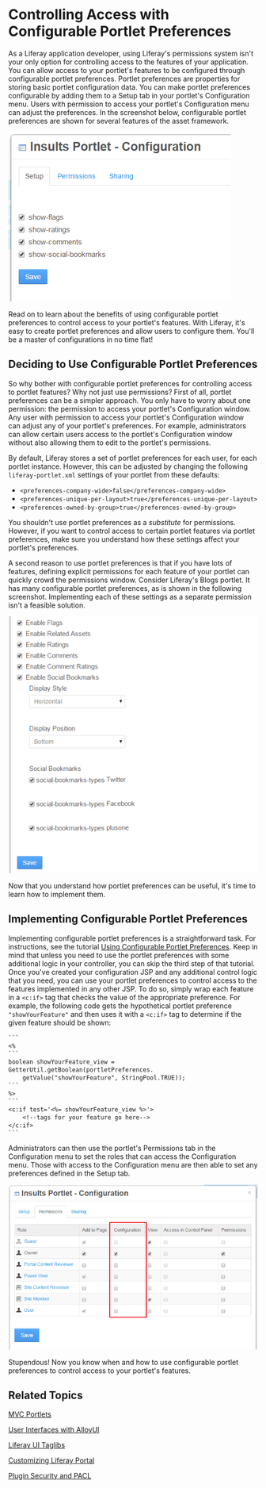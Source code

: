 # Controlling Access with Configurable Portlet Preferences

As a Liferay application developer, using Liferay's permissions system isn't
your only option for controlling access to the features of your application. You
can allow access to your portlet's features to be configured through
configurable portlet preferences. Portlet preferences are properties for storing
basic portlet configuration data. You can make portlet preferences configurable
by adding them to a Setup tab in your portlet's Configuration menu. Users with
permission to access your portlet's Configuration menu can adjust the
preferences. In the screenshot below, configurable portlet preferences are shown
for several features of the asset framework.

![Figure 1: Configurable portlet preferences give you fine-grained control over specific features in your portlet.](../../images/portlet-preferences-01.png)

Read on to learn about the benefits of using configurable portlet preferences to
control access to your portlet's features. With Liferay, it's easy to create
portlet preferences and allow users to configure them. You'll be a master of
configurations in no time flat!

## Deciding to Use Configurable Portlet Preferences

So why bother with configurable portlet preferences for controlling access to
portlet features? Why not just use permissions? First of all, portlet
preferences can be a simpler approach. You only have to worry about one
permission: the permission to access your portlet's Configuration window. Any
user with permission to access your portlet's Configuration window can adjust
any of your portlet's preferences. For example, administrators can allow certain
users access to the portlet's Configuration window without also allowing them to
edit to the portlet's permissions.

By default, Liferay stores a set of portlet preferences for each user, for each
portlet instance. However, this can be adjusted by changing the following
`liferay-portlet.xml` settings of your portlet from these defaults:

- `<preferences-company-wide>false</preferences-company-wide>`
- `<preferences-unique-per-layout>true</preferences-unique-per-layout>`
- `<preferences-owned-by-group>true</preferences-owned-by-group>`

You shouldn't use portlet preferences as a *substitute* for permissions.
However, if you want to control access to certain portlet features via portlet
preferences, make sure you understand how these settings affect your portlet's
preferences.

A second reason to use portlet preferences is that if you have lots of features,
defining explicit permissions for each feature of your portlet can quickly crowd
the permissions window. Consider Liferay's Blogs portlet. It has many
configurable portlet preferences, as is shown in the following screenshot.
Implementing each of these settings as a separate permission isn't a feasible
solution.

![Figure 2: The configurable portlet preferences for Liferay's Blogs portlet.](../../images/portlet-preferences-02.png)

Now that you understand how portlet preferences can be useful, it's time to
learn how to implement them.

## Implementing Configurable Portlet Preferences

Implementing configurable portlet preferences is a straightforward task. For 
instructions, see the tutorial [Using Configurable Portlet Preferences](/develop/tutorials/-/knowledge_base/6-2/using-configurable-portlet-preferences). 
Keep in mind that unless you need to use the portlet preferences with some
additional logic in your controller, you can skip the third step of that
tutorial. Once you've created your configuration JSP and any additional control
logic that you need, you can use your portlet preferences to control access to
the features implemented in any other JSP. To do so, simply wrap each feature in
a `<c:if>` tag that checks the value of the appropriate preference. For example,
the following code gets the hypothetical portlet preference `"showYourFeature"`
and then uses it with a `<c:if>` tag to determine if the given feature should be
shown:

    ```
    <%
    ```
    boolean showYourFeature_view = GetterUtil.getBoolean(portletPreferences.
        getValue("showYourFeature", StringPool.TRUE));
    ```
    %>
    ```
    <c:if test='<%= showYourFeature_view %>'>
        <!--tags for your feature go here-->
    </c:if>
    ```

Administrators can then use the portlet's Permissions tab in the Configuration
menu to set the roles that can access the Configuration menu. Those with access
to the Configuration menu are then able to set any preferences defined in the
Setup tab.

![Figure 3: The Permissions tab of the portlet's Configuration menu.](../../images/portlet-preferences-03.png)

Stupendous! Now you know when and how to use configurable portlet preferences to 
control access to your portlet's features. 

## Related Topics

[MVC Portlets](/develop/tutorials/-/knowledge_base/6-2/developing-jsp-portlets-using-liferay-mvc)

[User Interfaces with AlloyUI](/develop/tutorials/-/knowledge_base/6-2/alloyui)

[Liferay UI Taglibs](/develop/tutorials/-/knowledge_base/6-2/liferay-ui-taglibs)

[Customizing Liferay Portal](/develop/tutorials/-/knowledge_base/6-2/customizing-liferay-portal)

[Plugin Security and PACL](/develop/tutorials/-/knowledge_base/6-2/plugin-security-and-pacl)
